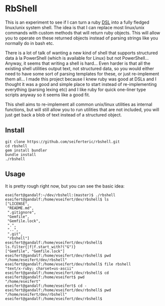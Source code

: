 # RbShell

This is an experiment to see if I can turn a ruby [DSL](https://en.wikipedia.org/wiki/Domain-specific_language) into a fully fledged linux/unix system shell. The idea is that I can replace most linux/unix commands with custom methods that will return ruby objects. This will allow you to operate on these returned objects instead of parsing strings like you normally do in bash etc.

There is a lot of talk of wanting a new kind of shell that supports structured data à la PowerShell (which is available for Linux) but not PowerShell... Anyway, it seems that writing a shell is hard... Even harder is that all the existing shell utilities output text, not structured data, so you would either need to have some sort of parsing templates for these, or just re-implement them all... I made this project because I knew ruby was good at DSLs and I thought it was a good and simple place to start instead of re-implementing everything (parsing lexing etc) and I like ruby for quick one-liner type scripts anyway so it seems like a good fit. 

This shell aims to re-implement all common unix/linux utilities as internal functions, but will still allow you to run utilities that are not included, you will just get back a blob of text instead of a structured object.


## Install

    git clone https://github.com/seiferteric/rbshell.git
    cd rbshell
    gem install bundler
    bundle install
    ./rbshell

## Usage

It is pretty rough right now, but you can see the basic idea:

	eseifert@gandalf:~/dev/rbshell:(master)$ ./rbshell 
	eseifert@gandalf:/home/eseifert/dev/rbshell$ ls
	["LICENSE",
	 "README.md",
	 ".gitignore",
	 "Gemfile",
	 "Gemfile.lock",
	 ".",
	 "..",
	 ".git",
	 "rbshell"]
	eseifert@gandalf:/home/eseifert/dev/rbshell$ ls.filter{|f|f.start_with?("G")}
	["Gemfile", "Gemfile.lock"]
	eseifert@gandalf:/home/eseifert/dev/rbshell$ pwd
	"/home/eseifert/dev/rbshell"
	eseifert@gandalf:/home/eseifert/dev/rbshell$ file rbshell
	"text/x-ruby; charset=us-ascii"
	eseifert@gandalf:/home/eseifert/dev/rbshell$ cd
	eseifert@gandalf:/home/eseifert$ pwd
	"/home/eseifert"
	eseifert@gandalf:/home/eseifert$ cd -
	eseifert@gandalf:/home/eseifert/dev/rbshell$ pwd
	"/home/eseifert/dev/rbshell"
	eseifert@gandalf:/home/eseifert/dev/rbshell$ 